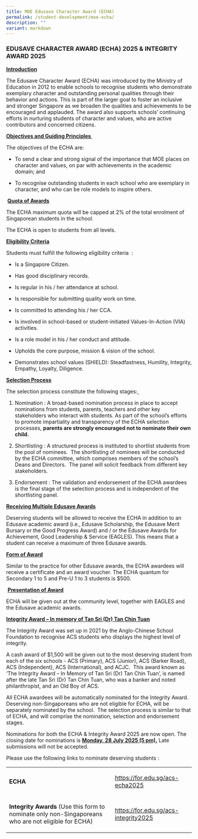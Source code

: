 ```yaml
---
title: MOE Edusave Character Award (ECHA)
permalink: /student-development/moe-echa/
description: ""
variant: markdown
---
```

<h3>EDUSAVE CHARACTER AWARD (ECHA) 2025 &amp; INTEGRITY AWARD 2025</h3>
<p><strong><u>Introduction</u>&nbsp;</strong>
</p>
<p>The Edusave Character Award (ECHA) was introduced by the Ministry of Education in 2012 to enable schools to recognise students who demonstrate exemplary character and outstanding personal qualities through their behavior and actions. This is part of the larger goal to foster an inclusive and stronger Singapore as we broaden the qualities and achievements to be encouraged and applauded. The award also supports schools’ continuing efforts in nurturing students of character and values, who are active contributors and concerned citizens.<strong>&nbsp;</strong>
</p>
<p><strong><u>Objectives and Guiding Principles </u></strong>&nbsp;</p>
<p>The objectives of the ECHA are:&nbsp;</p>
<ul data-tight="true" class="tight">
<li>
<p>To send a clear and strong signal of the importance that MOE places on
character and values, on par with achievements in the academic domain;
and&nbsp;</p>
</li>
<li>
<p>To recognise outstanding students in each school who are exemplary in
character, and who can be role models to inspire others.</p>
</li>
</ul>
<p><strong>&nbsp;<u>Quota of Awards</u></strong>&nbsp;</p>
<p>The ECHA maximum quota will be capped at 2% of the total enrolment of
Singaporean students in the school.&nbsp;</p>
<p>The ECHA is open to students from all levels.<strong>&nbsp;</strong>
</p>
<p><strong><u>Eligibility Criteria</u></strong>&nbsp;</p>
<p>Students must fulfill the following eligibility criteria&nbsp;&nbsp;:</p>
<ul data-tight="true" class="tight">
<li>
<p>Is a Singapore Citizen.</p>
</li>
<li>
<p>Has good disciplinary records.</p>
</li>
<li>
<p>Is regular in his / her attendance at school.</p>
</li>
<li>
<p>Is responsible for submitting quality work on time.</p>
</li>
<li>
<p>Is committed to attending his / her CCA.</p>
</li>
<li>
<p>Is involved in school-based or student-initiated Values-In-Action (VIA) activities.</p>
</li>
<li>
<p>Is a role model in his / her conduct and attitude.</p>
</li>
<li>
<p>Upholds the core purpose, mission &amp; vision of the school.</p>
</li>
<li>
<p>Demonstrates school values (SHIELD): Steadfastness, Humility, Integrity, Empathy, Loyalty, Diligence.<strong><u> <br></u></strong>
</p>
</li>
</ul>
<p><strong><u>Selection Process</u></strong>&nbsp;</p>
<p>The selection process constitute the following stages:<u>&nbsp;</u>
</p>
<ol>
<li>
<p>Nomination : A broad-based nomination process in place to accept
nominations from students, parents, teachers and other key stakeholders
who interact with students. As part of the school’s efforts to promote
impartiality and transparency of the ECHA selection processes, <strong>parents are strongly encouraged not to nominate their own child.</strong>
</p>
</li>
</ol>
<ol start="2">
<li>
<p>Shortlisting : A structured process is instituted to shortlist students
from the pool of nominees.&nbsp; The shortlisting of nominees will be conducted
by the ECHA committee, which comprises members of the school’s Deans
and Directors.&nbsp; The panel will solicit feedback from different key
stakeholders.</p>
</li>
</ol>
<ol start="3">
<li>
<p>Endorsement : The validation and endorsement of the ECHA awardees is the final stage of the selection process&nbsp;and is independent of the shortlisting panel.&nbsp;&nbsp;<strong> <br></strong>
</p>
</li>
</ol>
<p><strong><u>Receiving Multiple Edusave Awards</u></strong>&nbsp;</p>
<p>Deserving students will be allowed to receive the ECHA in addition to an Edusave academic award (i.e., Edusave Scholarship, the Edusave Merit Bursary or the Good Progress Award) and / or the Edusave Awards for Achievement, Good Leadership &amp; Service (EAGLES). This means that a student can receive a maximum of three Edusave awards.</p>
<p><strong><u>Form of Award</u></strong>&nbsp;</p>
<p>Similar to the practice for other Edusave awards, the ECHA awardees will receive a certificate and an award voucher. The ECHA quantum for Secondary 1 to 5 and Pre-U 1 to 3 students is $500.</p>
<p>&nbsp;<strong><u>Presentation of Award</u>&nbsp;</strong>
</p>
<p>ECHA will be given out at the community level, together with EAGLES and the Edusave
academic awards.</p>
<p><strong><u>Integrity Award – In memory of Tan Sri (Dr) Tan Chin Tuan</u></strong>
</p>
<p>The Integrity Award was set up in 2021 by the Anglo-Chinese School Foundation
to recognise ACS students who displays the highest level of integrity.&nbsp;</p>
<p>A cash award of $1,500 will be given out to the most deserving student
from each of the six schools - ACS (Primary), ACS (Junior), ACS (Barker
Road), ACS (Independent), ACS (International), and ACJC.&nbsp; This award
known as ‘The Integrity Award – In Memory of Tan Sri (Dr) Tan Chin Tuan’,
is named after the late Tan Sri (Dr) Tan Chin Tuan, who was a banker and
noted philanthropist, and an Old Boy of ACS.&nbsp;</p>
<p>All ECHA awardees will be automatically nominated for the Integrity Award.
Deserving non-Singaporeans who are not eligible for ECHA, will be separately
nominated by the school.&nbsp; The selection process is similar to that
of ECHA, and will comprise the nomination, selection and endorsement stages.&nbsp;</p>
<p>Nominations for both the ECHA &amp; Integrity Award 2025 are now open.  The closing date for nominations is <strong><u>Monday, 28 July 2025 (5 pm).</u></strong> Late submissions will not be accepted.&nbsp;</p>
<p>Please use the following links to nominate deserving students&nbsp;:</p>
<table style="minWidth: 50px">
<colgroup>
<col>
<col>
</colgroup>
<tbody>
<tr>
<td rowspan="1" colspan="1">
<p><strong>ECHA</strong>
</p>
</td>
<td rowspan="1" colspan="1">
<p><a href="https://for.edu.sg/acs-echa2025" rel="noopener noreferrer nofollow" target="_blank">https://for.edu.sg/acs-echa2025</a>&nbsp;</p>
</td>
</tr>
<tr>
<td rowspan="1" colspan="1">
<p><strong>Integrity Awards </strong>(Use this form to nominate only non-Singaporeans
who are not eligible for ECHA) &nbsp;</p>
</td>
<td rowspan="1" colspan="1">
<p><a href="https://for.edu.sg/acs-integrity2025" rel="noopener noreferrer nofollow" target="_blank">https://for.edu.sg/acs-integrity2025</a>&nbsp;</p>
</td>
</tr>
</tbody>
</table>
<p></p>